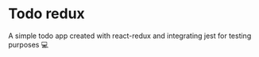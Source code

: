 # Todo redux
A simple todo app created with react-redux and integrating jest for testing purposes 💻

